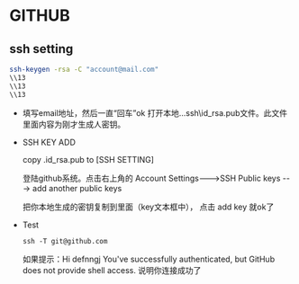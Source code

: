 #	GITHUB

##	ssh setting

```bash
ssh-keygen -rsa -C "account@mail.com"
\\13
\\13
\\13
```

*	填写email地址，然后一直“回车”ok 打开本地...ssh\id_rsa.pub文件。此文件里面内容为刚才生成人密钥。

*	SSH KEY ADD

	copy .id_rsa.pub to [SSH SETTING]

	登陆github系统。点击右上角的 Account Settings--->SSH Public keys ---> add another public keys

	把你本地生成的密钥复制到里面（key文本框中）， 点击 add key 就ok了

*	Test
	
		ssh -T git@github.com

	如果提示：Hi defnngj You've successfully authenticated, but GitHub does not provide shell access. 说明你连接成功了